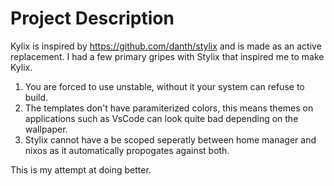 # Project Description

Kylix is inspired by https://github.com/danth/stylix and is made as an active replacement. I had a few primary gripes with Stylix that inspired me to make Kylix.
1. You are forced to use unstable, without it your system can refuse to build.
2. The templates don't have paramiterized colors, this means themes on applications such as VsCode can look quite bad depending on the wallpaper.
3. Stylix cannot have a be scoped seperatly between home manager and nixos as it automatically propogates against both.

This is my attempt at doing better.
